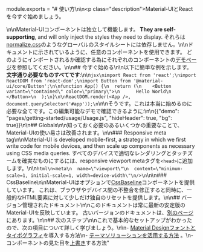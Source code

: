 module.exports = "# 使い方\n\n<p class=\"description\">Material-UIとReactを今すぐ始めましょう。</p>\n\nMaterial-UIコンポーネントは独立して機能します。 **They are self-supporting**, and will only inject the styles they need to display. それらは[normalize.css](https://github.com/necolas/normalize.css/)のようなグローバルのスタイルシートには依存しません。\n\nドキュメントに示されているように、任意のコンポーネントを使用できます。 どのようにインポートされるか確認する為にそれぞれのコンポーネントの[デモページ](/components/buttons/)を参照してください。\n\n## 今すぐ始める\n\n以下に簡単な例を示します。**文字通り必要なものすべてです**:\n\n```jsx\nimport React from 'react';\nimport ReactDOM from 'react-dom';\nimport Button from '@material-ui/core/Button';\n\nfunction App() {\n  return (\n    <Button variant=\"contained\" color=\"primary\">\n      Hello World\n    </Button>\n  );\n}\n\nReactDOM.render(<App />, document.querySelector('#app'));\n```\n\nそうです。これは本当に始めるのに必要な全てです。この編集可能なデモで確認できるように:\n\n{{\"demo\": \"pages/getting-started/usage/Usage.js\", \"hideHeader\": true, \"bg\": true}}\n\n## Globals\n\n知っておく必要のあるいくつかの重要なことで、Material-UIの使い易さは改善されます。\n\n### Responsive meta tag\n\nMaterial-UI is developed mobile-first, a strategy in which we first write code for mobile devices, and then scale up components as necessary using CSS media queries. すべてのデバイスで適切なレンダリングとタッチズームを確実なものにするには、responsive viewport metaタグを`<head>`に追加します。\n\n```html\n<meta\n  name=\"viewport\"\n  content=\"minimum-scale=1, initial-scale=1, width=device-width\"\n/>\n```\n\n### CssBaseline\n\nMaterial-UIはオプションで[CssBaseline](/components/css-baseline/)コンポーネントを提供しています。 これは、ブラウザやデバイス間の不整合を修正すると同時に、一般的なHTML要素に対して少しだけ独自のリセットを提供します。\n\n## バージョン管理されたドキュメント\n\nこのドキュメントは常に最新の安定版のMaterial-UIを反映しています。 古いバージョンのドキュメントは、[別のページ ](https://material-ui.com/versions/)にあります。\n\n## 次のステップ\n\nこれで基本的なセットアップがわかったので、次の項目について詳しく学びましょう。\n\n- [Material Designフォントとタイポグラフィ](/components/typography/)を導入する方法\n- [テーマソリューションを活用する方法](/customization/theming/) 。\n- コンポーネントの見た目を[上書き](/customization/components/)する方法"